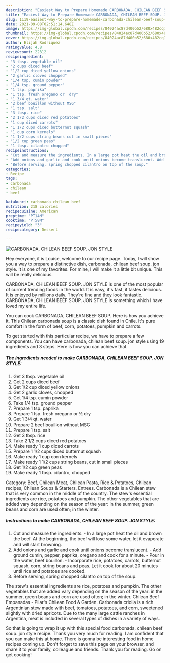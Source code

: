 ```yaml
---
description: "Easiest Way to Prepare Homemade CARBONADA, CHILEAN BEEF SOUP. JON STYLE"
title: "Easiest Way to Prepare Homemade CARBONADA, CHILEAN BEEF SOUP. JON STYLE"
slug: 1119-easiest-way-to-prepare-homemade-carbonada-chilean-beef-soup-jon-style
date: 2021-09-08T02:51:14.648Z
image: https://img-global.cpcdn.com/recipes/84024ac87d400b52/680x482cq70/carbonada-chilean-beef-soup-jon-style-recipe-main-photo.jpg
thumbnail: https://img-global.cpcdn.com/recipes/84024ac87d400b52/680x482cq70/carbonada-chilean-beef-soup-jon-style-recipe-main-photo.jpg
cover: https://img-global.cpcdn.com/recipes/84024ac87d400b52/680x482cq70/carbonada-chilean-beef-soup-jon-style-recipe-main-photo.jpg
author: Elijah Rodriquez
ratingvalue: 4.8
reviewcount: 22312
recipeingredient:
- "3 tbsp. vegetable oil"
- "2 cups diced beef"
- "1/2 cup diced yellow onions"
- "2 garlic cloves chopped"
- "1/4 tsp. cumin powder"
- "1/4 tsp. ground pepper"
- "1 tsp. paprika"
- "1 tsp. fresh oregano or  dry"
- "1 3/4 qt. water"
- "2 beef bouillon without MSG"
- "1 tsp. salt"
- "3 tbsp. rice"
- "2 1/2 cups diced red potatoes"
- "1 cup diced carrots"
- "1 1/2 cups diced butternut squash"
- "1 cup corn kernels"
- "1 1/2 cups string beans cut in small pieces"
- "1/2 cup green peas"
- "1 tbsp. cilantro chopped"
recipeinstructions:
- "Cut and measure the ingredients. In a large pot heat the oil and brown the beef. At the beginning, the beef will lose some water, let it evaporate and will start browning."
- "Add onions and garlic and cook until onions become translucent. Add ground cumin, pepper, paprika, oregano and cook for a minute. Pour in the water, beef bouillon. Incorporate rice, potatoes, carrots, butternut squash, corn, string beans and peas. Let it cook for about 20 minutes until rice and potatoes are cooked."
- "Before serving, spring chopped cilantro on top of the soup."
categories:
- Recipe
tags:
- carbonada
- chilean
- beef

katakunci: carbonada chilean beef 
nutrition: 218 calories
recipecuisine: American
preptime: "PT14M"
cooktime: "PT58M"
recipeyield: "3"
recipecategory: Dessert

---
```



![CARBONADA, CHILEAN BEEF SOUP. JON STYLE](https://img-global.cpcdn.com/recipes/84024ac87d400b52/680x482cq70/carbonada-chilean-beef-soup-jon-style-recipe-main-photo.jpg)

Hey everyone, it is Louise, welcome to our recipe page. Today, I will show you a way to prepare a distinctive dish, carbonada, chilean beef soup. jon style. It is one of my favorites. For mine, I will make it a little bit unique. This will be really delicious.

CARBONADA, CHILEAN BEEF SOUP. JON STYLE is one of the most popular of current trending foods in the world. It is easy, it's fast, it tastes delicious. It is enjoyed by millions daily. They're fine and they look fantastic. CARBONADA, CHILEAN BEEF SOUP. JON STYLE is something which I have loved my entire life.

You can cook CARBONADA, CHILEAN BEEF SOUP. Here is how you achieve it. This Chilean carbonada soup is a classic dish found in Chile. It&#39;s pure comfort in the form of beef, corn, potatoes, pumpkin and carrots.


To get started with this particular recipe, we have to prepare a few components. You can have carbonada, chilean beef soup. jon style using 19 ingredients and 3 steps. Here is how you can achieve that.

<!--inarticleads1-->

##### The ingredients needed to make CARBONADA, CHILEAN BEEF SOUP. JON STYLE:

1. Get 3 tbsp. vegetable oil
1. Get 2 cups diced beef
1. Get 1/2 cup diced yellow onions
1. Get 2 garlic cloves, chopped
1. Get 1/4 tsp. cumin powder
1. Take 1/4 tsp. ground pepper
1. Prepare 1 tsp. paprika
1. Prepare 1 tsp. fresh oregano or ½ dry
1. Get 1 3/4 qt. water
1. Prepare 2 beef bouillon without MSG
1. Prepare 1 tsp. salt
1. Get 3 tbsp. rice
1. Take 2 1/2 cups diced red potatoes
1. Make ready 1 cup diced carrots
1. Prepare 1 1/2 cups diced butternut squash
1. Make ready 1 cup corn kernels
1. Make ready 1 1/2 cups string beans, cut in small pieces
1. Get 1/2 cup green peas
1. Make ready 1 tbsp. cilantro, chopped


Category: Beef, Chilean Meat, Chilean Pasta, Rice &amp; Potatoes, Chilean recipes, Chilean Soups &amp; Starters, Entrees. Carbonada is a Chilean stew that is very common in the middle of the country. The stew&#39;s essential ingredients are rice, potatoes and pumpkin. The other vegetables that are added vary depending on the season of the year: in the summer, green beans and corn are used often; in the winter. 

<!--inarticleads2-->

##### Instructions to make CARBONADA, CHILEAN BEEF SOUP. JON STYLE:

1. Cut and measure the ingredients. - In a large pot heat the oil and brown the beef. At the beginning, the beef will lose some water, let it evaporate and will start browning.
1. Add onions and garlic and cook until onions become translucent. - Add ground cumin, pepper, paprika, oregano and cook for a minute. - Pour in the water, beef bouillon. - Incorporate rice, potatoes, carrots, butternut squash, corn, string beans and peas. Let it cook for about 20 minutes until rice and potatoes are cooked.
1. Before serving, spring chopped cilantro on top of the soup.


The stew&#39;s essential ingredients are rice, potatoes and pumpkin. The other vegetables that are added vary depending on the season of the year: in the summer, green beans and corn are used often; in the winter. Chilean Beef Empanadas - Pilar&#39;s Chilean Food &amp; Garden. Carbonada criolla is a rich Argentinian stew made with beef, tomatoes, potatoes, and corn, sweetened slightly with dried apricots. Due to the many large cattle ranches in Argentina, meat is included in several types of dishes in a variety of ways. 

So that is going to wrap it up with this special food carbonada, chilean beef soup. jon style recipe. Thank you very much for reading. I am confident that you can make this at home. There is gonna be interesting food in home recipes coming up. Don't forget to save this page on your browser, and share it to your family, colleague and friends. Thank you for reading. Go on get cooking!
